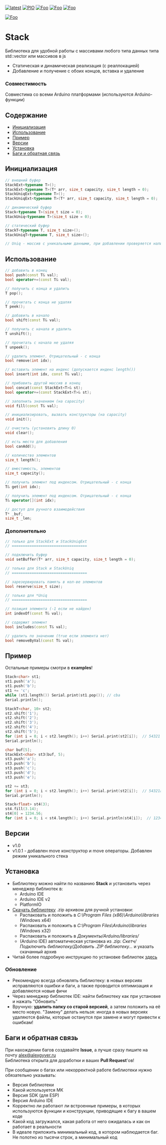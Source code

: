 [![latest](https://img.shields.io/github/v/release/GyverLibs/Stack.svg?color=brightgreen)](https://github.com/GyverLibs/Stack/releases/latest/download/Stack.zip)
[![PIO](https://badges.registry.platformio.org/packages/gyverlibs/library/Stack.svg)](https://registry.platformio.org/libraries/gyverlibs/Stack)
[![Foo](https://img.shields.io/badge/Website-AlexGyver.ru-blue.svg?style=flat-square)](https://alexgyver.ru/)
[![Foo](https://img.shields.io/badge/%E2%82%BD%24%E2%82%AC%20%D0%9F%D0%BE%D0%B4%D0%B4%D0%B5%D1%80%D0%B6%D0%B0%D1%82%D1%8C-%D0%B0%D0%B2%D1%82%D0%BE%D1%80%D0%B0-orange.svg?style=flat-square)](https://alexgyver.ru/support_alex/)
[![Foo](https://img.shields.io/badge/README-ENGLISH-blueviolet.svg?style=flat-square)](https://github-com.translate.goog/GyverLibs/Stack?_x_tr_sl=ru&_x_tr_tl=en)  

[![Foo](https://img.shields.io/badge/ПОДПИСАТЬСЯ-НА%20ОБНОВЛЕНИЯ-brightgreen.svg?style=social&logo=telegram&color=blue)](https://t.me/GyverLibs)

# Stack
Библиотека для удобной работы с массивами любого типа данных типа std::vector или массивов в js
- Статическая и динамическая реализация (с реаллокацией)
- Добавление и получение с обоих концов, вставка и удаление

### Совместимость
Совместима со всеми Arduino платформами (используются Arduino-функции)

## Содержание
- [Инициализация](#init)
- [Использование](#usage)
- [Пример](#example)
- [Версии](#versions)
- [Установка](#install)
- [Баги и обратная связь](#feedback)

<a id="init"></a>

## Инициализация
```cpp
// внешний буфер
StackExt<typename T>();
StackExt<typename T>(T* arr, size_t capacity, size_t length = 0);
StackUniqExt<typename T>();
StackUniqExt<typename T>(T* arr, size_t capacity, size_t length = 0);

// динамический буфер
Stack<typename T>(size_t size = 0);
StackUniq<typename T>(size_t size = 0);

// статический буфер
StackT<typename T, size_t size>();
StackUniqT<typename T, size_t size>();

// Uniq - массив с уникальными данными, при добавлении проверяется наличие элемента
```

<a id="usage"></a>

## Использование
```cpp
// добавить в конец
bool push(const T& val);
bool operator+=(const T& val);

// получить с конца и удалить
T pop();

// прочитать с конца не удаляя
T peek();

// добавить в начало
bool shift(const T& val);

// получить с начала и удалить
T unshift();

// прочитать с начала не удаляя
T unpeek();

// удалить элемент. Отрицательный - с конца
bool remove(int idx);

// вставить элемент на индекс (допускается индекс length())
bool insert(int idx, const T& val);

// прибавить другой массив в конец
bool concat(const StackExt<T>& st);
bool operator+=(const StackExt<T>& st);

// заполнить значением (на capacity)
void fill(const T& val);

// инициализировать, вызвать конструкторы (на capacity)
void init();

// очистить (установить длину 0)
void clear();

// есть место для добавления
bool canAdd();

// количество элементов
size_t length();

// вместимость, элементов
size_t capacity();

// получить элемент под индексом. Отрицательный - с конца
T& get(int idx);

// получить элемент под индексом. Отрицательный - с конца
T& operator[](int idx);

// доступ для ручного взаимодействия
T* _buf;
size_t _len;
```

### Дополнительно
```cpp
// только для StackExt и StackUniqExt
// ==================================

// подключить буфер 
void setBuffer(T* arr, size_t capacity, size_t length = 0);

// только для Stack и StackUniq
// ==================================

// зарезервировать память в кол-ве элементов
bool reserve(size_t size);

// только для *Uniq
// ==================================

// позиция элемента (-1 если не найден)
int indexOf(const T& val);

// содержит элемент
bool includes(const T& val);

// удалить по значению (true если элемента нет)
bool removeByVal(const T& val);
```

<a id="example"></a>

## Пример
Остальные примеры смотри в **examples**!
```cpp
Stack<char> st1;
st1.push('a');
st1.push('b');
st1 += 'c';
while (st1.length()) Serial.print(st1.pop()); // cba
Serial.println();

StackT<char, 10> st2;
st2.shift('1');
st2.shift('2');
st2.shift('3');
st2.shift('4');
st2.shift('5');
for (int i = 0; i < st2.length(); i++) Serial.print(st2[i]);  // 54321
Serial.println();

char buf[5];
StackExt<char> st3(buf, 5);
st3.push('a');
st3.push('b');
st3.push('c');
st3.push('d');
st3.push('e');

st2 += st3;
for (int i = 0; i < st2.length(); i++) Serial.print(st2[i]);  // 54321abcde
Serial.println();

Stack<float> st4(3);
st4.fill(3.14);
st4[0] = 1234.56;
for (int i = 0; i < st4.length(); i++) Serial.println(st4[i]);  // 1234.56/3.14/3.14
```

<a id="versions"></a>

## Версии
- v1.0
- v1.0.1 - добавлен move конструктор и move операторы. Добавлен режим уникального стека

<a id="install"></a>

## Установка
- Библиотеку можно найти по названию **Stack** и установить через менеджер библиотек в:
    - Arduino IDE
    - Arduino IDE v2
    - PlatformIO
- [Скачать библиотеку](https://github.com/GyverLibs/Stack/archive/refs/heads/main.zip) .zip архивом для ручной установки:
    - Распаковать и положить в *C:\Program Files (x86)\Arduino\libraries* (Windows x64)
    - Распаковать и положить в *C:\Program Files\Arduino\libraries* (Windows x32)
    - Распаковать и положить в *Документы/Arduino/libraries/*
    - (Arduino IDE) автоматическая установка из .zip: *Скетч/Подключить библиотеку/Добавить .ZIP библиотеку…* и указать скачанный архив
- Читай более подробную инструкцию по установке библиотек [здесь](https://alexgyver.ru/arduino-first/#%D0%A3%D1%81%D1%82%D0%B0%D0%BD%D0%BE%D0%B2%D0%BA%D0%B0_%D0%B1%D0%B8%D0%B1%D0%BB%D0%B8%D0%BE%D1%82%D0%B5%D0%BA)

### Обновление
- Рекомендую всегда обновлять библиотеку: в новых версиях исправляются ошибки и баги, а также проводится оптимизация и добавляются новые фичи
- Через менеджер библиотек IDE: найти библиотеку как при установке и нажать "Обновить"
- Вручную: **удалить папку со старой версией**, а затем положить на её место новую. "Замену" делать нельзя: иногда в новых версиях удаляются файлы, которые останутся при замене и могут привести к ошибкам!

<a id="feedback"></a>
## Баги и обратная связь
При нахождении багов создавайте **Issue**, а лучше сразу пишите на почту [alex@alexgyver.ru](mailto:alex@alexgyver.ru)  
Библиотека открыта для доработки и ваших **Pull Request**'ов!

При сообщении о багах или некорректной работе библиотеки нужно обязательно указывать:
- Версия библиотеки
- Какой используется МК
- Версия SDK (для ESP)
- Версия Arduino IDE
- Корректно ли работают ли встроенные примеры, в которых используются функции и конструкции, приводящие к багу в вашем коде
- Какой код загружался, какая работа от него ожидалась и как он работает в реальности
- В идеале приложить минимальный код, в котором наблюдается баг. Не полотно из тысячи строк, а минимальный код
